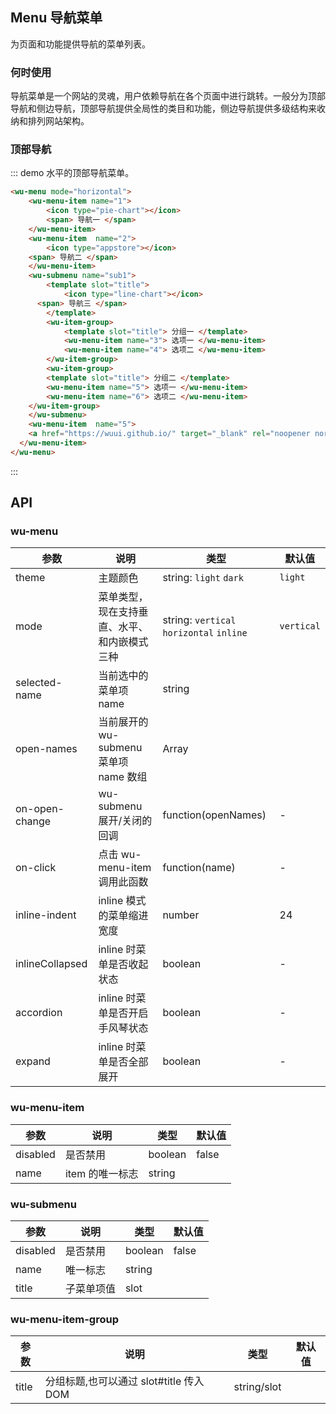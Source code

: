<style scoped>
.markdown ul > li {
    list-style-type: none;
    margin: 0;
    padding: 0 20px;
}
.markdown li.wu-menu-submenu, .markdown li.wu-menu-item-group {
	padding: 0;
}
.wu-menu-item-group-list li.wu-menu-item {
	padding: 0 16px 0 28px;
}

</style>

## Menu 导航菜单

为页面和功能提供导航的菜单列表。

### 何时使用

导航菜单是一个网站的灵魂，用户依赖导航在各个页面中进行跳转。一般分为顶部导航和侧边导航，顶部导航提供全局性的类目和功能，侧边导航提供多级结构来收纳和排列网站架构。

### 顶部导航

::: demo 水平的顶部导航菜单。

```html
<wu-menu mode="horizontal">
	<wu-menu-item name="1">
		<icon type="pie-chart"></icon>
		<span> 导航一 </span>
	</wu-menu-item>
	<wu-menu-item  name="2">
		<icon type="appstore"></icon>
  	<span> 导航二 </span>
	</wu-menu-item>
	<wu-submenu name="sub1">
		<template slot="title">
			<icon type="line-chart"></icon>
      <span> 导航三 </span>
		</template>
		<wu-item-group>
			<template slot="title"> 分组一 </template>
			<wu-menu-item name="3"> 选项一 </wu-menu-item>
			<wu-menu-item name="4"> 选项二 </wu-menu-item>
		</wu-item-group>
		<wu-item-group>
    	<template slot="title"> 分组二 </template>
    	<wu-menu-item name="5"> 选项一 </wu-menu-item>
    	<wu-menu-item name="6"> 选项二 </wu-menu-item>
    </wu-item-group>
	</wu-submenu>
	<wu-menu-item  name="5">
  	<a href="https://wuui.github.io/" target="_blank" rel="noopener noreferrer">导航四</a>
  </wu-menu-item>
</wu-menu>
```
:::

## API

### wu-menu

| 参数     | 说明           | 类型     | 默认值       |
|----------|---------------|----------|--------------|
| theme    | 主题颜色 | string: `light` `dark` | `light` |
| mode | 菜单类型，现在支持垂直、水平、和内嵌模式三种 | string: `vertical` `horizontal` `inline` | `vertical` |
| selected-name | 当前选中的菜单项 name | string |      |
| open-names | 当前展开的 wu-submenu 菜单项 name 数组 | Array |  |
| on-open-change | wu-submenu 展开/关闭的回调 | function(openNames) | - |
| on-click | 点击 wu-menu-item 调用此函数  | function(name) | - |
| inline-indent | inline 模式的菜单缩进宽度 | number | 24 |
| inlineCollapsed | inline 时菜单是否收起状态 | boolean | - |
| accordion | inline 时菜单是否开启手风琴状态 | boolean | - |
| expand | inline 时菜单是否全部展开 | boolean | - |


### wu-menu-item

| 参数     | 说明           | 类型     | 默认值       |
|----------|----------------|----------|--------------|
| disabled    | 是否禁用 | boolean   |  false  |
| name   | item 的唯一标志 |  string |  |

### wu-submenu

| 参数     | 说明           | 类型     | 默认值       |
|----------|----------------|----------|--------------|
| disabled    | 是否禁用 | boolean   |  false  |
| name | 唯一标志 |  string |  |
| title    | 子菜单项值     | slot |    |

### wu-menu-item-group

| 参数     | 说明           | 类型     | 默认值       |
|----------|----------------|----------|--------------|
| title    | 分组标题,也可以通过 slot#title 传入 DOM     | string/slot   |



